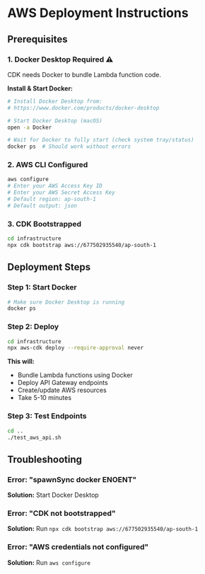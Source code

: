 # AWS Deployment Instructions

## Prerequisites

### 1. Docker Desktop Required ⚠️

CDK needs Docker to bundle Lambda function code.

**Install & Start Docker:**
```bash
# Install Docker Desktop from:
# https://www.docker.com/products/docker-desktop

# Start Docker Desktop (macOS)
open -a Docker

# Wait for Docker to fully start (check system tray/status)
docker ps  # Should work without errors
```

### 2. AWS CLI Configured

```bash
aws configure
# Enter your AWS Access Key ID
# Enter your AWS Secret Access Key  
# Default region: ap-south-1
# Default output: json
```

### 3. CDK Bootstrapped

```bash
cd infrastructure
npx cdk bootstrap aws://677502935540/ap-south-1
```

## Deployment Steps

### Step 1: Start Docker

```bash
# Make sure Docker Desktop is running
docker ps
```

### Step 2: Deploy

```bash
cd infrastructure
npx aws-cdk deploy --require-approval never
```

**This will:**
- Bundle Lambda functions using Docker
- Deploy API Gateway endpoints
- Create/update AWS resources
- Take 5-10 minutes

### Step 3: Test Endpoints

```bash
cd ..
./test_aws_api.sh
```

## Troubleshooting

### Error: "spawnSync docker ENOENT"
**Solution:** Start Docker Desktop

### Error: "CDK not bootstrapped"
**Solution:** Run `npx cdk bootstrap aws://677502935540/ap-south-1`

### Error: "AWS credentials not configured"
**Solution:** Run `aws configure`

